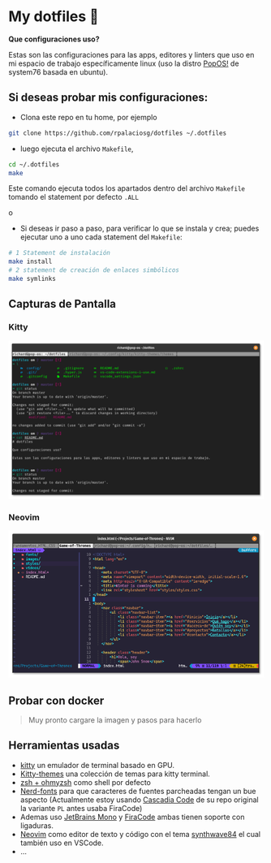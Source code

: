 # My dotfiles 🧃

**Que configuraciones uso?**

Estas son las configuraciones para las apps, editores y linters que uso en mi espacio de trabajo específicamente linux (uso la distro [PopOS!](https://pop.system76.com/) de system76 basada en ubuntu).

## Si deseas probar mis configuraciones:

- Clona este repo en tu home, por ejemplo

```bash
git clone https://github.com/rpalaciosg/dotfiles ~/.dotfiles
```

- luego ejecuta el archivo `Makefile`,

```bash
cd ~/.dotfiles
make
```

Este comando ejecuta todos los apartados dentro del archivo `Makefile` tomando el statement por defecto `.ALL`

o

- Si deseas ir paso a paso, para verificar lo que se instala y crea; puedes ejecutar uno a uno cada statement del `Makefile`:

```bash
# 1 Statement de instalación
make install
# 2 statement de creación de enlaces simbólicos
make symlinks

```

## Capturas de Pantalla
### Kitty

![kitty](images/kitty.png)

### Neovim

![Neovim](images/nvim_conf.png)

## Probar con docker

> Muy pronto cargare la imagen y pasos para hacerlo

## Herramientas usadas

- [kitty](https://sw.kovidgoyal.net/kitty/) un emulador de terminal basado en GPU.
- [Kitty-themes](https://github.com/dexpota/kitty-themes) una colección de temas para kitty terminal.
- [zsh + ohmyzsh](https://github.com/ohmyzsh/ohmyzsh) como shell por defecto
- [Nerd-fonts](https://github.com/ryanoasis/nerd-fonts) para que caracteres de fuentes parcheadas tengan un bue aspecto (Actualmente estoy usando [Cascadia Code](https://github.com/microsoft/cascadia-code) de su repo original la variante `PL` antes usaba FiraCode)
- Ademas uso [JetBrains Mono](https://www.jetbrains.com/lp/mono/) y [FiraCode](https://github.com/ryanoasis/nerd-fonts/tree/master/patched-fonts/FiraCode) ambas tienen soporte con ligaduras.
- [Neovim](https://neovim.io/) como editor de texto y código con el tema [synthwave84](https://github.com/artanikin/vim-synthwave84) el cual también uso en VSCode.
- ...
